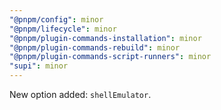 ```yaml
---
"@pnpm/config": minor
"@pnpm/lifecycle": minor
"@pnpm/plugin-commands-installation": minor
"@pnpm/plugin-commands-rebuild": minor
"@pnpm/plugin-commands-script-runners": minor
"supi": minor
---
```


New option added: `shellEmulator`.
